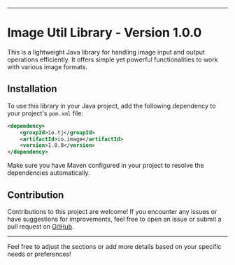 
---

# Image Util Library - Version 1.0.0

This is a lightweight Java library for handling image input and output operations efficiently. It offers simple yet powerful functionalities to work with various image formats.

## Installation

To use this library in your Java project, add the following dependency to your project's `pom.xml` file:

```xml
<dependency>
    <groupId>io.tj</groupId>
    <artifactId>io.image</artifactId>
    <version>1.0.0</version>
</dependency>
```

Make sure you have Maven configured in your project to resolve the dependencies automatically.


## Contribution

Contributions to this project are welcome! If you encounter any issues or have suggestions for improvements, feel free to open an issue or submit a pull request on [GitHub](https://github.com/example/repository).


---

Feel free to adjust the sections or add more details based on your specific needs or preferences!
